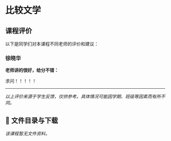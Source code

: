 # 比较文学

## 课程评价

以下是同学们对本课程不同老师的评价和建议：

### 徐晓华

**老师讲的很好，给分不错：**

求问！！！！！

---

*以上评价来源于学生反馈，仅供参考。具体情况可能因学期、班级等因素而有所不同。*
## 📄 文件目录与下载

_该课程暂无文件资料。_
